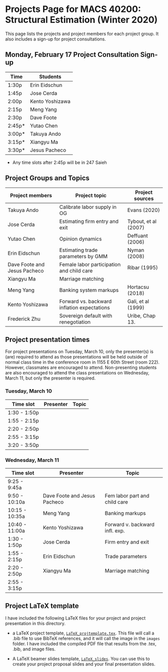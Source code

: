 # Projects Page for MACS 40200: Structural Estimation (Winter 2020)


This page lists the projects and project members for each project group. It also includes a sign-up for project consultations.


## Monday, February 17 Project Consultation Sign-up

| Time  | Students        |
|-------|-----------------|
| 1:30p | Erin Eidschun |
| 1:45p | Jose Cerda |
| 2:00p | Kento Yoshizawa |
| 2:15p | Meng Yang |
| 2:30p | Dave Foote |
| 2:45p* | Yutao Chen |
| 3:00p* | Takuya Ando |
| 3:15p* | Xiangyu Ma |
| 3:30p* | Jesus Pacheco|
* Any time slots after 2:45p will be in 247 Saieh

## Project Groups and Topics

| Project members | Project topic | Project sources |
|-----------------|-----------------|-----------------|
| Takuya Ando     | Calibrate labor supply in OG | Evans (2020) |
| Jose Cerda      | Estimating firm entry and exit | Tybout, et al (2007) |
| Yutao Chen      | Opinion dynamics | Deffuant (2006) |
| Erin Eidschun   | Estimating trade parameters by GMM | Nyman (2008) |
| Dave Foote and Jesus Pacheco | Female labor participation and child care | Ribar (1995) |
| Xiangyu Ma      | Marriage matching |  |
| Meng Yang       | Banking system markups |  Hortacsu (2018) |
| Kento Yoshizawa | Forward vs. backward inflation expectations | Gali, et al (1999) |
| Frederick Zhu   | Sovereign default with renegotiation | Uribe, Chap 13. |


## Project presentation times

For project presentations on Tuesday, March 10, only the presenter(s) is (are) required to attend as those presentations will be held outside of normal class time in the conference room in 1155 E 60th Street (room 222). However, classmates are encouraged to attend. Non-presenting students are also encouraged to attend the class presentations on Wednesday, March 11, but only the presenter is required.

### Tuesday, March 10
|  Time slot     |   Presenter   | Topic |
|----------------|---------------|-------|
|  1:30 -  1:50p |               |       |
|  1:55 -  2:15p |               |       |
|  2:20 -  2:50p |               |       |
|  2:55 -  3:15p |               |       |
|  3:20 -  3:50p |               |       |

### Wednesday, March 11
|  Time slot     |   Presenter   | Topic |
|----------------|---------------|-------|
|  9:25 -  9:45a |               |       |
|  9:50 - 10:10a | Dave Foote and Jesus Pacheco | Fem labor part and child care |
| 10:15 - 10:35a | Meng Yang     | Banking markups |
| 10:40 - 11:00a | Kento Yoshizawa | Forward v. backward infl. exp. |
|  1:30 -  1:50p | Jose Cerda    | Firm entry and exit |
|  1:55 -  2:15p | Erin Eidschun | Trade parameters |
|  2:20 -  2:50p | Xiangyu Ma | Marriage matching |
|  2:55 -  3:15p |            |                   |


## Project LaTeX template

I have included the following LaTeX files for your project and project presentation in this directory.

* a LaTeX project template, [`LaTeX_projtemplate.tex`](https://github.com/rickecon/StructEst_W20/blob/master/Projects/LaTeXtemplates/LaTeX_projtemplate.tex). This file will call a .bib file to use BibTeX references, and it will call the image in the `images` folder. I have included the compiled PDF file that results from the .tex, .bib, and image files.

* A LaTeX beamer slides template, [`LaTeX_slides`](https://github.com/rickecon/StructEst_W20/blob/master/Projects/LaTeXtemplates/LaTeX_slides.tex). You can use this to create your project proposal slides and your final presentation slides.

